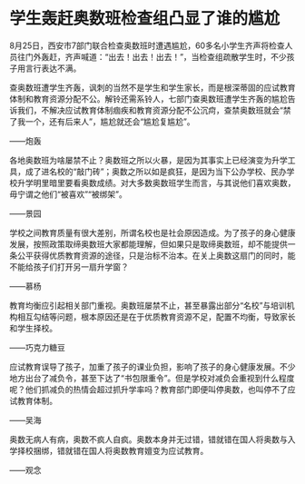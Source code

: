 # 学生轰赶奥数班检查组凸显了谁的尴尬

8月25日，西安市7部门联合检查奥数班时遭遇尴尬，60多名小学生齐声将检查人员往门外轰赶，齐声喊道：“出去！出去！出去！”，当检查组疏散学生时，不少孩子用言行表达不满。 

查奥数班遭学生齐轰，讽刺的当然不是学生和学生家长，而是根深蒂固的应试教育体制和教育资源分配不公。解铃还需系铃人，七部门查奥数班遭学生齐轰的尴尬告诉我们，不解决应试教育体制痼疾和教育资源分配不公沉疴，查禁奥数班就会“禁了我一个，还有后来人”，尴尬就还会“尴尬复尴尬”。 

——炮轰 

各地奥数班为啥屡禁不止？奥数班之所以火暴，是因为其事实上已经演变为升学工具，成了进名校的“敲门砖”；奥数之所以如是疯狂，是因为当下公办学校、民办学校升学明里暗里要看奥数成绩。对大多数奥数班学生而言，与其说他们喜欢奥数，毋宁谓之他们“被喜欢”“被绑架”。 

——景园 

学校之间教育质量有很大差别，所谓名校也是社会原因造成。为了孩子的身心健康发展，按照政策取缔奥数班大家都能理解，但如果只是取缔奥数班，却不能提供一条公平获得优质教育资源的途径，只是治标不治本。在关上奥数这扇门的同时，能不能给孩子们打开另一扇升学窗？ 

——慕杨 

教育均衡应引起相关部门重视。奥数班屡禁不止，甚至暴露出部分“名校”与培训机构相互勾结等问题，根本原因还是在于优质教育资源不足，配置不均衡，导致家长和学生择校。 

——巧克力糖豆 

应试教育误导了孩子，加重了孩子的课业负担，影响了孩子的身心健康发展。不少地方出台了减负令，甚至下达了“书包限重令”。但是学校对减负会重视到什么程度呢？他们抓减负的热情会超过抓升学率吗？教育部门即便叫停奥数，也叫停不了应试教育体制。 

——吴海 

奥数无病人有病，奥数不疯人自疯。奥数本身并无过错，错就错在国人将奥数与入学择校捆绑，错就错在国人将奥数教育嬗变为应试教育。 

——观念